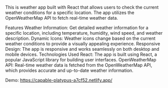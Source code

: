 This is weather app built with React that allows users to check the current weather conditions for a specific location. The app utilizes the OpenWeatherMap API to fetch real-time weather data.

Features
Weather Information: Get detailed weather information for a specific location, including temperature, humidity, wind speed, and weather description.
Dynamic Icons: Weather icons change based on the current weather conditions to provide a visually appealing experience.
Responsive Design: The app is responsive and works seamlessly on both desktop and mobile devices.
Technologies Used
React: The app is built using React, a popular JavaScript library for building user interfaces.
OpenWeatherMap API: Real-time weather data is fetched from the OpenWeatherMap API, which provides accurate and up-to-date weather information.

Demo: https://capable-platypus-a7cf52.netlify.app/
